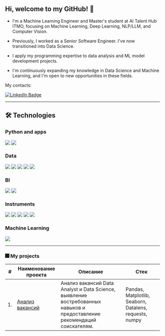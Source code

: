 ## Hi, welcome to my GitHub! 👋

</div>

- I'm a Machine Learning Engineer and Master's student at AI Talent Hub ITMO, focusing on Machine Learning, Deep Learning, NLP/LLM, and Computer Vision.

- Previously, I worked as a Senior Software Engineer. I've now transitioned into Data Science.

- I apply my programming expertise to data analysis and ML model development projects.

- I'm continuously expanding my knowledge in Data Science and Machine Learning, and I'm open to new opportunities in these fields.

My contacts:
<div id="badges" align="left">
  <a href="https://t.me/grigTr">
    <img src="https://img.shields.io/badge/telegram-blue?style=for-the-badge&logo=telegram&logoColor=white" alt="LinkedIn Badge"/>
  </a>
</div>

---

## :hammer_and_wrench: Technologies

### Python and apps

<img src="https://img.shields.io/badge/Python-3776AB?style=for-the-badge&logo=python&logoColor=FFA500"/> <img src="https://img.shields.io/badge/requests-3776AB?style=for-the-badge"/>

### Data

<img src="https://img.shields.io/badge/pandas-150458?style=for-the-badge&logo=pandas&logoColor=FFA500"/> <img src="https://img.shields.io/badge/numpy-013243?style=for-the-badge&logo=numpy&color=%23c9e4fb"/> <img src="https://img.shields.io/badge/sql alchemy-D71F00?style=for-the-badge&logo=sqlalchemy&logoColor=black"/> <img src="https://img.shields.io/badge/postgresql-B0C4DE?style=for-the-badge&logo=postgresql&logoColor=4169E1"/> <img src="https://img.shields.io/badge/SciPy%20-%208CAAE6?style=for-the-badge&logo=SciPy&color=%23f0e0a8"/>

### BI

<img src="https://img.shields.io/badge/Tableau%20-%20E97627?style=for-the-badge&logo=Tableau&color=%23ccbde4"> <img src="https://img.shields.io/badge/Superset%20-%2020A6C9?style=for-the-badge&logo=Apache%20Superset&color=%23e6cbbe">


### Instruments

<img src="https://img.shields.io/badge/git-B0C4DE?style=for-the-badge&logo=git&logoColor=F05032"/> <img src="https://img.shields.io/badge/jupyter-B0C4DE?style=for-the-badge&logo=jupyter&logoColor=F37626"/> <img src="https://img.shields.io/badge/dbeaver-382923?style=for-the-badge&logo=dbeaver&logoColor=white"/> <img src="https://img.shields.io/badge/airflow-FF4500?style=for-the-badge&logo=apacheairflow&logoColor=black"/> <img src="https://img.shields.io/badge/Redash-%D0%90%D0%907964?style=for-the-badge&logo=Redash&logoColor=orange&color=grey"/>

### Machine Learning

<img src="https://img.shields.io/badge/sklearn-3776AB?style=for-the-badge&logo=scikitlearn&logoColor=F7931E"/>

---

### 🎆 My projects

| #    | Наименование проекта                | Описание                                                     | Стек                                                         |
| ---- | ------------------------------------------------------------ | ------------------------------------------------------------ | ------------------------------------------------------------ |
| 1.   | [Анализ вакансий](https://github.com/GrigTr/DA_DS_analysis.git) | Анализ вакансий Data Analyst и Data Science, выявление востребованных навыков и предоставление рекомендаций соискателям. | Pandas, Matplotlib, Seaborn, Datalens, requests, numpy      |


